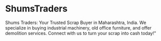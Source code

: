 # ShumsTraders
 Shums Traders: Your Trusted Scrap Buyer in Maharashtra, India. We specialize in buying industrial machinery, old office furniture, and offer demolition services. Connect with us to turn your scrap into cash today!"
